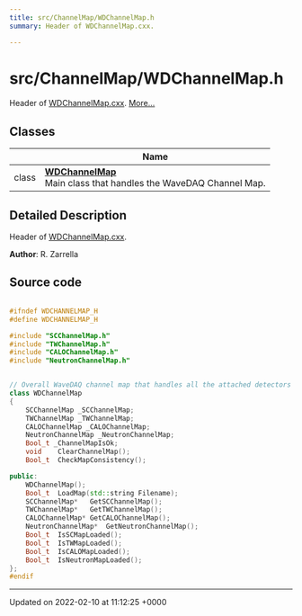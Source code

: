 ```yaml
---
title: src/ChannelMap/WDChannelMap.h
summary: Header of WDChannelMap.cxx. 

---
```


# src/ChannelMap/WDChannelMap.h

Header of [WDChannelMap.cxx](/Files/WDChannelMap_8cxx.md#file-wdchannelmap.cxx).  [More...](#detailed-description)

## Classes

|                | Name           |
| -------------- | -------------- |
| class | **[WDChannelMap](/Classes/classWDChannelMap.md)** <br>Main class that handles the WaveDAQ Channel Map.  |

## Detailed Description

Header of [WDChannelMap.cxx](/Files/WDChannelMap_8cxx.md#file-wdchannelmap.cxx). 

**Author**: R. Zarrella 



## Source code

```cpp

#ifndef WDCHANNELMAP_H
#define WDCHANNELMAP_H

#include "SCChannelMap.h"
#include "TWChannelMap.h"
#include "CALOChannelMap.h"
#include "NeutronChannelMap.h"


// Overall WaveDAQ channel map that handles all the attached detectors
class WDChannelMap
{
    SCChannelMap _SCChannelMap;             
    TWChannelMap _TWChannelMap;             
    CALOChannelMap _CALOChannelMap;         
    NeutronChannelMap _NeutronChannelMap;   
    Bool_t _ChannelMapIsOk;                 
    void    ClearChannelMap();
    Bool_t  CheckMapConsistency();

public:
    WDChannelMap();
    Bool_t  LoadMap(std::string Filename);
    SCChannelMap*   GetSCChannelMap();
    TWChannelMap*   GetTWChannelMap();
    CALOChannelMap* GetCALOChannelMap();
    NeutronChannelMap*  GetNeutronChannelMap();
    Bool_t  IsSCMapLoaded();
    Bool_t  IsTWMapLoaded();
    Bool_t  IsCALOMapLoaded();
    Bool_t  IsNeutronMapLoaded();
};
#endif
```


-------------------------------

Updated on 2022-02-10 at 11:12:25 +0000
